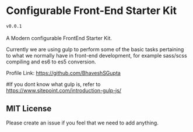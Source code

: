 # Configurable Front-End Starter Kit
`v0.0.1` <br><br>
A Modern configurable FrontEnd Starter Kit.

Currently we are using gulp to perform some of the basic tasks pertaining to what we normally have in front-end development, for example sass/scss compiling and es6 to es5 conversion.

Profile Link:
https://github.com/BhaveshSGupta

#If you dont know what gulp is, refer to
https://www.sitepoint.com/introduction-gulp-js/

## MIT License
Please create an issue if you feel that we need to add anything.
